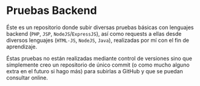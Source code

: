 # Pruebas Backend

Éste es un repositorio donde subir diversas pruebas básicas con lenguajes backend (`PHP`, `JSP`, `NodeJS`/`ExpressJS`), así como requests a ellas desde diversos lenguajes (`HTML-JS`, `NodeJS`, `Java`), realizadas por mí con el fin de aprendizaje.

Éstas pruebas no están realizadas mediante control de versiones sino que símplemente creo un repositorio de único commit (o como mucho alguno extra en el futuro si hago más) para subirlas a GitHub y que se puedan consultar online.